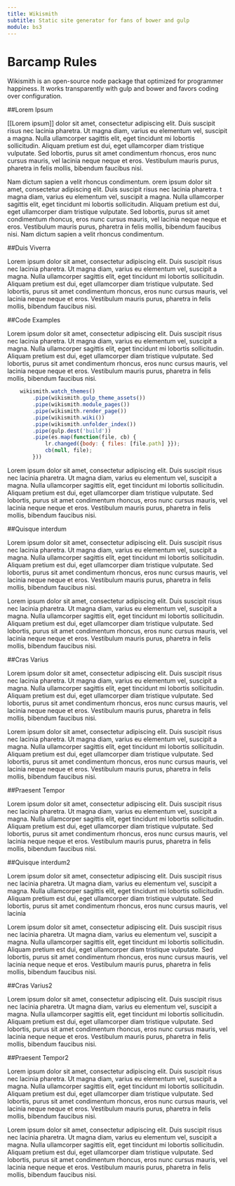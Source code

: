 ```yaml
---
title: Wikismith
subtitle: Static site generator for fans of bower and gulp
module: bs3
---
```


# Barcamp Rules

Wikismith is an open-source node package that optimized for programmer happiness.  It works transparently with gulp and bower and favors coding over configuration.

##Lorem Ipsum

[[Lorem ipsum]] dolor sit amet, consectetur adipiscing elit. Duis suscipit risus nec lacinia pharetra.
Ut magna diam, varius eu elementum vel, suscipit a magna. Nulla ullamcorper sagittis elit, eget
tincidunt mi lobortis sollicitudin. Aliquam pretium est dui, eget ullamcorper diam tristique
vulputate. Sed lobortis, purus sit amet condimentum rhoncus, eros nunc cursus mauris, vel lacinia
neque neque et eros. Vestibulum mauris purus, pharetra in felis mollis, bibendum faucibus nisi.

Nam dictum sapien a velit rhoncus condimentum.
orem ipsum dolor sit amet, consectetur adipiscing elit. Duis suscipit risus nec lacinia pharetra.
t magna diam, varius eu elementum vel, suscipit a magna. Nulla ullamcorper sagittis elit, eget tincidunt
mi lobortis sollicitudin. Aliquam pretium est dui, eget ullamcorper diam tristique vulputate. Sed lobortis,
purus sit amet condimentum rhoncus, eros nunc cursus mauris, vel lacinia neque neque et eros. Vestibulum
mauris purus, pharetra in felis mollis, bibendum faucibus nisi. Nam dictum sapien a velit rhoncus
condimentum.

##Duis Viverra

Lorem ipsum dolor sit amet, consectetur adipiscing elit. Duis suscipit risus nec lacinia pharetra.
Ut magna diam, varius eu elementum vel, suscipit a magna. Nulla ullamcorper sagittis elit, eget
tincidunt mi lobortis sollicitudin. Aliquam pretium est dui, eget ullamcorper diam tristique
vulputate. Sed lobortis, purus sit amet condimentum rhoncus, eros nunc cursus mauris, vel lacinia
neque neque et eros. Vestibulum mauris purus, pharetra in felis mollis, bibendum faucibus nisi.

##Code Examples

Lorem ipsum dolor sit amet, consectetur adipiscing elit. Duis suscipit risus nec lacinia pharetra.
Ut magna diam, varius eu elementum vel, suscipit a magna. Nulla ullamcorper sagittis elit, eget
tincidunt mi lobortis sollicitudin. Aliquam pretium est dui, eget ullamcorper diam tristique
vulputate. Sed lobortis, purus sit amet condimentum rhoncus, eros nunc cursus mauris, vel lacinia
neque neque et eros. Vestibulum mauris purus, pharetra in felis mollis, bibendum faucibus nisi.

```javascript
    wikismith.watch_themes()
        .pipe(wikismith.gulp_theme_assets())
        .pipe(wikismith.module_pages())
        .pipe(wikismith.render_page())
        .pipe(wikismith.wiki())
        .pipe(wikismith.unfolder_index())
        .pipe(gulp.dest('build'))
        .pipe(es.map(function(file, cb) {
            lr.changed({body: { files: [file.path] }});
            cb(null, file);
        }))
```
Lorem ipsum dolor sit amet, consectetur adipiscing elit. Duis suscipit risus nec lacinia pharetra.
Ut magna diam, varius eu elementum vel, suscipit a magna. Nulla ullamcorper sagittis elit, eget
tincidunt mi lobortis sollicitudin. Aliquam pretium est dui, eget ullamcorper diam tristique
vulputate. Sed lobortis, purus sit amet condimentum rhoncus, eros nunc cursus mauris, vel lacinia
neque neque et eros. Vestibulum mauris purus, pharetra in felis mollis, bibendum faucibus nisi.

##Quisque interdum

Lorem ipsum dolor sit amet, consectetur adipiscing elit. Duis suscipit risus nec lacinia pharetra.
Ut magna diam, varius eu elementum vel, suscipit a magna. Nulla ullamcorper sagittis elit, eget
tincidunt mi lobortis sollicitudin. Aliquam pretium est dui, eget ullamcorper diam tristique
vulputate. Sed lobortis, purus sit amet condimentum rhoncus, eros nunc cursus mauris, vel lacinia
neque neque et eros. Vestibulum mauris purus, pharetra in felis mollis, bibendum faucibus nisi.

Lorem ipsum dolor sit amet, consectetur adipiscing elit. Duis suscipit risus nec lacinia pharetra.
Ut magna diam, varius eu elementum vel, suscipit a magna. Nulla ullamcorper sagittis elit, eget
tincidunt mi lobortis sollicitudin. Aliquam pretium est dui, eget ullamcorper diam tristique
vulputate. Sed lobortis, purus sit amet condimentum rhoncus, eros nunc cursus mauris, vel lacinia
neque neque et eros. Vestibulum mauris purus, pharetra in felis mollis, bibendum faucibus nisi.

##Cras Varius

Lorem ipsum dolor sit amet, consectetur adipiscing elit. Duis suscipit risus nec lacinia pharetra.
Ut magna diam, varius eu elementum vel, suscipit a magna. Nulla ullamcorper sagittis elit, eget
tincidunt mi lobortis sollicitudin. Aliquam pretium est dui, eget ullamcorper diam tristique
vulputate. Sed lobortis, purus sit amet condimentum rhoncus, eros nunc cursus mauris, vel lacinia
neque neque et eros. Vestibulum mauris purus, pharetra in felis mollis, bibendum faucibus nisi.

Lorem ipsum dolor sit amet, consectetur adipiscing elit. Duis suscipit risus nec lacinia pharetra.
Ut magna diam, varius eu elementum vel, suscipit a magna. Nulla ullamcorper sagittis elit, eget
tincidunt mi lobortis sollicitudin. Aliquam pretium est dui, eget ullamcorper diam tristique
vulputate. Sed lobortis, purus sit amet condimentum rhoncus, eros nunc cursus mauris, vel lacinia
neque neque et eros. Vestibulum mauris purus, pharetra in felis mollis, bibendum faucibus nisi.

##Praesent Tempor

Lorem ipsum dolor sit amet, consectetur adipiscing elit. Duis suscipit risus nec lacinia pharetra.
Ut magna diam, varius eu elementum vel, suscipit a magna. Nulla ullamcorper sagittis elit, eget
tincidunt mi lobortis sollicitudin. Aliquam pretium est dui, eget ullamcorper diam tristique
vulputate. Sed lobortis, purus sit amet condimentum rhoncus, eros nunc cursus mauris, vel lacinia
neque neque et eros. Vestibulum mauris purus, pharetra in felis mollis, bibendum faucibus nisi.

##Quisque interdum2

Lorem ipsum dolor sit amet, consectetur adipiscing elit. Duis suscipit risus nec lacinia pharetra.
Ut magna diam, varius eu elementum vel, suscipit a magna. Nulla ullamcorper sagittis elit, eget
tincidunt mi lobortis sollicitudin. Aliquam pretium est dui, eget ullamcorper diam tristique
vulputate. Sed lobortis, purus sit amet condimentum rhoncus, eros nunc cursus mauris, vel lacinia

Lorem ipsum dolor sit amet, consectetur adipiscing elit. Duis suscipit risus nec lacinia pharetra.
Ut magna diam, varius eu elementum vel, suscipit a magna. Nulla ullamcorper sagittis elit, eget
tincidunt mi lobortis sollicitudin. Aliquam pretium est dui, eget ullamcorper diam tristique
vulputate. Sed lobortis, purus sit amet condimentum rhoncus, eros nunc cursus mauris, vel lacinia
neque neque et eros. Vestibulum mauris purus, pharetra in felis mollis, bibendum faucibus nisi.

##Cras Varius2

Lorem ipsum dolor sit amet, consectetur adipiscing elit. Duis suscipit risus nec lacinia pharetra.
Ut magna diam, varius eu elementum vel, suscipit a magna. Nulla ullamcorper sagittis elit, eget
tincidunt mi lobortis sollicitudin. Aliquam pretium est dui, eget ullamcorper diam tristique
vulputate. Sed lobortis, purus sit amet condimentum rhoncus, eros nunc cursus mauris, vel lacinia
neque neque et eros. Vestibulum mauris purus, pharetra in felis mollis, bibendum faucibus nisi.

##Praesent Tempor2

Lorem ipsum dolor sit amet, consectetur adipiscing elit. Duis suscipit risus nec lacinia pharetra.
Ut magna diam, varius eu elementum vel, suscipit a magna. Nulla ullamcorper sagittis elit, eget
tincidunt mi lobortis sollicitudin. Aliquam pretium est dui, eget ullamcorper diam tristique
vulputate. Sed lobortis, purus sit amet condimentum rhoncus, eros nunc cursus mauris, vel lacinia
neque neque et eros. Vestibulum mauris purus, pharetra in felis mollis, bibendum faucibus nisi.

Lorem ipsum dolor sit amet, consectetur adipiscing elit. Duis suscipit risus nec lacinia pharetra.
Ut magna diam, varius eu elementum vel, suscipit a magna. Nulla ullamcorper sagittis elit, eget
tincidunt mi lobortis sollicitudin. Aliquam pretium est dui, eget ullamcorper diam tristique
vulputate. Sed lobortis, purus sit amet condimentum rhoncus, eros nunc cursus mauris, vel lacinia
neque neque et eros. Vestibulum mauris purus, pharetra in felis mollis, bibendum faucibus nisi.
